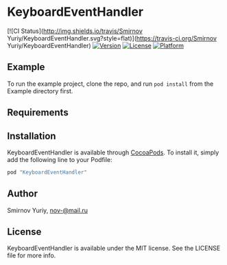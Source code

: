 # KeyboardEventHandler

[![CI Status](http://img.shields.io/travis/Smirnov Yuriy/KeyboardEventHandler.svg?style=flat)](https://travis-ci.org/Smirnov Yuriy/KeyboardEventHandler)
[![Version](https://img.shields.io/cocoapods/v/KeyboardEventHandler.svg?style=flat)](http://cocoapods.org/pods/KeyboardEventHandler)
[![License](https://img.shields.io/cocoapods/l/KeyboardEventHandler.svg?style=flat)](http://cocoapods.org/pods/KeyboardEventHandler)
[![Platform](https://img.shields.io/cocoapods/p/KeyboardEventHandler.svg?style=flat)](http://cocoapods.org/pods/KeyboardEventHandler)

## Example

To run the example project, clone the repo, and run `pod install` from the Example directory first.

## Requirements

## Installation

KeyboardEventHandler is available through [CocoaPods](http://cocoapods.org). To install
it, simply add the following line to your Podfile:

```ruby
pod "KeyboardEventHandler"
```

## Author

Smirnov Yuriy, nov-@mail.ru

## License

KeyboardEventHandler is available under the MIT license. See the LICENSE file for more info.
